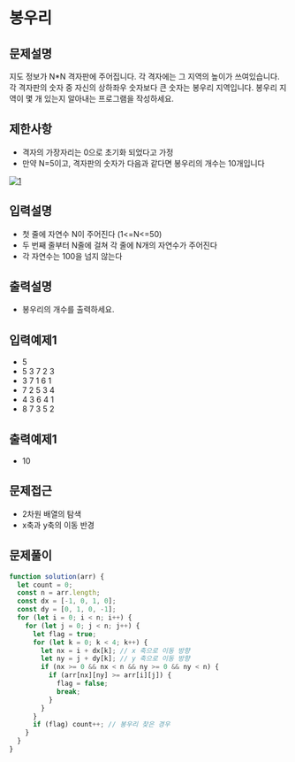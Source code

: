 # 봉우리

## 문제설명

지도 정보가 N\*N 격자판에 주어집니다. 각 격자에는 그 지역의 높이가 쓰여있습니다.
각 격자판의 숫자 중 자신의 상하좌우 숫자보다 큰 숫자는 봉우리 지역입니다.
봉우리 지역이 몇 개 있는지 알아내는 프로그램을 작성하세요.

## 제한사항

- 격자의 가장자리는 0으로 초기화 되었다고 가정
- 만약 N=5이고, 격자판의 숫자가 다음과 같다면 봉우리의 개수는 10개입니다

<a href="https://ibb.co/YkDbzk0"><img src="https://i.ibb.co/YkDbzk0/1.jpg" alt="1" border="0"></a>

## 입력설명

- 첫 줄에 자연수 N이 주어진다 (1<=N<=50)
- 두 번째 줄부터 N줄에 걸쳐 각 줄에 N개의 자연수가 주어진다
- 각 자연수는 100을 넘지 않는다

## 출력설명

- 봉우리의 개수를 출력하세요.

## 입력예제1

- 5
- 5 3 7 2 3
- 3 7 1 6 1
- 7 2 5 3 4
- 4 3 6 4 1
- 8 7 3 5 2

## 출력예제1

- 10

## 문제접근

- 2차원 배열의 탐색
- x축과 y축의 이동 반경

## 문제풀이

```js
function solution(arr) {
  let count = 0;
  const n = arr.length;
  const dx = [-1, 0, 1, 0];
  const dy = [0, 1, 0, -1];
  for (let i = 0; i < n; i++) {
    for (let j = 0; j < n; j++) {
      let flag = true;
      for (let k = 0; k < 4; k++) {
        let nx = i + dx[k]; // x 축으로 이동 방향
        let ny = j + dy[k]; // y 축으로 이동 방향
        if (nx >= 0 && nx < n && ny >= 0 && ny < n) {
          if (arr[nx][ny] >= arr[i][j]) {
            flag = false;
            break;
          }
        }
      }
      if (flag) count++; // 봉우리 찾은 경우
    }
  }
}
```
